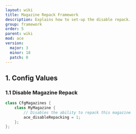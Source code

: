 ```yaml
---
layout: wiki
title: Magazine Repack Framework
description: Explains how to set-up the disable repack.
group: framework
order: 5
parent: wiki
mod: ace
version:
  major: 3
  minor: 18
  patch: 0
---
```


## 1. Config Values

### 1.1 Disable Magazine Repack

```cpp
class CfgMagazines {
    class MyMagazine {
        // Disables the ability to repack this magazine
        ace_disableRepacking = 1;
    };
};
```
